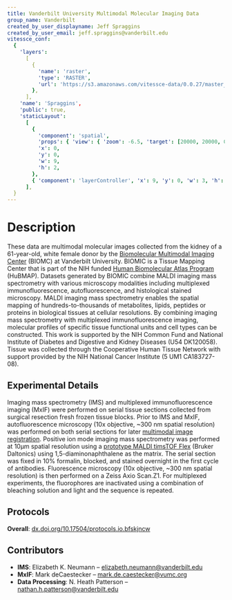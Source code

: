 ```yaml
---
title: Vanderbilt University Multimodal Molecular Imaging Data
group_name: Vanderbilt
created_by_user_displayname: Jeff Spraggins
created_by_user_email: jeff.spraggins@vanderbilt.edu
vitessce_conf:
  {
    'layers':
      [
        {
          'name': 'raster',
          'type': 'RASTER',
          'url': 'https://s3.amazonaws.com/vitessce-data/0.0.27/master_release/spraggins/spraggins.raster.json',
        },
      ],
    'name': 'Spraggins',
    'public': true,
    'staticLayout':
      [
        {
          'component': 'spatial',
          'props': { 'view': { 'zoom': -6.5, 'target': [20000, 20000, 0] } },
          'x': 0,
          'y': 0,
          'w': 9,
          'h': 2,
        },
        { 'component': 'layerController', 'x': 9, 'y': 0, 'w': 3, 'h': 2 },
      ],
  }
---
```


# Description

These data are multimodal molecular images collected from the kidney of a 61-year-old, white female donor by the [Biomolecular Multimodal Imaging Center](https://medschool.vanderbilt.edu/biomic/) (BIOMC) at Vanderbilt University. BIOMIC is a Tissue Mapping Center that is part of the NIH funded [Human Biomolecular Atlas Program](https://doi.org/10.1038/s41586-019-1629-x) (HuBMAP). Datasets generated by BIOMIC combine MALDI imaging mass spectrometry with various microscopy modalities including multiplexed immunofluorescence, autofluorescence, and histological stained microscopy. MALDI imaging mass spectrometry enables the spatial mapping of hundreds-to-thousands of metabolites, lipids, peptides or proteins in biological tissues at cellular resolutions. By combining imaging mass spectrometry with multiplexed immunofluorescence imaging, molecular profiles of specific tissue functional units and cell types can be constructed. This work is supported by the NIH Common Fund and National Institute of Diabetes and Digestive and Kidney Diseases (U54 DK120058). Tissue was collected through the Cooperative Human Tissue Network with support provided by the NIH National Cancer Institute (5 UM1 CA183727-08).

## Experimental Details

Imaging mass spectrometry (IMS) and multiplexed immunofluorescence imaging (MxIF) were performed on serial tissue sections collected from surgical resection fresh frozen tissue blocks. Prior to IMS and MxIF, autofluorescence microscopy (10x objective, ~300 nm spatial resolution) was performed on both serial sections for later [multimodal image registration](https://pubs.acs.org/doi/10.1021/acs.analchem.8b02884). Positive ion mode imaging mass spectrometry was performed at 10µm spatial resolution using a [prototype MALDI timsTOF Flex](https://pubs.acs.org/doi/10.1021/acs.analchem.9b03612) (Bruker Daltonics) using 1,5-diaminonaphthalene as the matrix. The serial section was fixed in 10% formalin, blocked, and stained overnight in the first cycle of antibodies. Fluorescence microscopy (10x objective, ~300 nm spatial resolution) is then performed on a Zeiss Axio Scan.Z1. For multiplexed experiments, the fluorophores are inactivated using a combination of bleaching solution and light and the sequence is repeated.

## Protocols

**Overall**: [dx.doi.org/10.17504/protocols.io.bfskjncw](https://dx.doi.org/10.17504/protocols.io.bfskjncw)

## Contributors

- **IMS**: Elizabeth K. Neumann – <elizabeth.neumann@vanderbilt.edu>
- **MxIF**: Mark deCaestecker – <mark.de.caestecker@vumc.org>
- **Data Processing**: N. Heath Patterson – <nathan.h.patterson@vanderbilt.edu>
